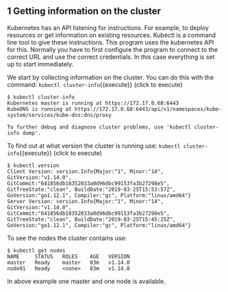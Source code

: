 ## 1 Getting information on the cluster

Kubernetes has an API listening for instructions. For example, to deploy resources or get information on existing resources. Kubectl is a command line tool to give these instructions. This program uses the kubernetes API for this. Normally you have to first configure the program to connect to the correct URL and use the correct credentials. In this case everything is set up to start immediately.


We start by collecting information on the cluster. You can do this with the command: `kubectl cluster-info`{{execute}} (click to execute)


```
$ kubectl cluster-info
Kubernetes master is running at https://172.17.0.68:6443
KubeDNS is running at https://172.17.0.68:6443/api/v1/namespaces/kube-system/services/kube-dns:dns/proxy

To further debug and diagnose cluster problems, use 'kubectl cluster-info dump'.
```

To find out at what version the cluster is running use: `kubectl cluster-info`{{execute}} (click to execute)

```
$ kubectl version
Client Version: version.Info{Major:"1", Minor:"14", GitVersion:"v1.14.0", GitCommit:"641856db18352033a0d96dbc99153fa3b27298e5", GitTreeState:"clean", BuildDate:"2019-03-25T15:53:57Z", GoVersion:"go1.12.1", Compiler:"gc", Platform:"linux/amd64"}
Server Version: version.Info{Major:"1", Minor:"14", GitVersion:"v1.14.0", GitCommit:"641856db18352033a0d96dbc99153fa3b27298e5", GitTreeState:"clean", BuildDate:"2019-03-25T15:45:25Z", GoVersion:"go1.12.1", Compiler:"gc", Platform:"linux/amd64"}
```

To see the nodes the cluster contains use:

```
$ kubectl get nodes
NAME     STATUS   ROLES    AGE   VERSION
master   Ready    master   83m   v1.14.0
node01   Ready    <none>   83m   v1.14.0
```

In above example one master and one node is available. 